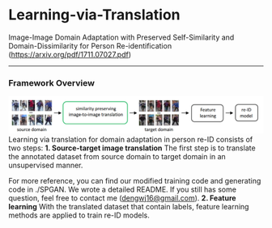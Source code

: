 # Learning-via-Translation
Image-Image Domain Adaptation with Preserved Self-Similarity and Domain-Dissimilarity for Person Re-identification (https://arxiv.org/pdf/1711.07027.pdf) 

----------
### Framework Overview
![](./pics/fig1.PNG)
Learning via translation for domain adaptation in person re-ID consists of two steps:
**1. Source-target image translation**
The first step is to translate the annotated dataset from source domain to target domain in an unsupervised manner.

For more reference, you can find our modified training code and generating code in ./SPGAN. We wrote a detailed README. If you still has some question, feel free to contact me (dengwj16@gmail.com).
**2. Feature learning**
With the translated dataset that contain labels, feature learning methods are applied to train re-ID models.
